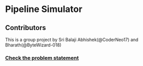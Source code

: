 # Pipeline Simulator

## Contributors
This is a group project by Sri Balaji Abhishek(@CoderNeo17) and Bharath(@ByteWizard-018) 

### [Check the problem statement](../problem_statement.pdf)
